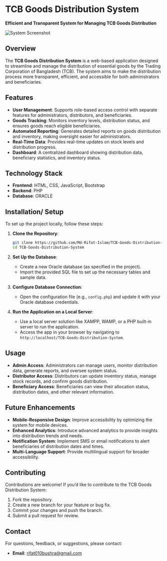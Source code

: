 # TCB Goods Distribution System
**Efficient and Transparent System for Managing TCB Goods Distribution**

![System Screenshot](https://github.com/Md-Rifat-Islam/TCB-Goods-Distribution-System/assets/your-image-path/system_screenshot.png)

## Overview
The **TCB Goods Distribution System** is a web-based application designed to streamline and manage the distribution of essential goods by the Trading Corporation of Bangladesh (TCB). The system aims to make the distribution process more transparent, efficient, and accessible for both administrators and beneficiaries.

## Features
- **User Management**: Supports role-based access control with separate features for administrators, distributors, and beneficiaries.
- **Goods Tracking**: Monitors inventory levels, distribution status, and ensures goods reach eligible beneficiaries.
- **Automated Reporting**: Generates detailed reports on goods distribution and inventory, making oversight easier for administrators.
- **Real-Time Data**: Provides real-time updates on stock levels and distribution progress.
- **Dashboard**: A centralized dashboard showing distribution data, beneficiary statistics, and inventory status.

## Technology Stack
- **Frontend**: HTML, CSS, JavaScript, Bootstrap
- **Backend**: PHP 
- **Database**: ORACLE

## Installation/ Setup
To set up the project locally, follow these steps:

1. **Clone the Repository**:
   ```bash
   git clone https://github.com/Md-Rifat-Islam/TCB-Goods-Distribution-System.git
   cd TCB-Goods-Distribution-System

2. **Set Up the Database**:
   - Create a new Oracle database (as specified in the project).
   - Import the provided SQL file to set up the necessary tables and sample data.

3. **Configure Database Connection**:
   - Open the configuration file (e.g., `config.php`) and update it with your Oracle database credentials.

4. **Run the Application on a Local Server**:
   - Use a local server solution like XAMPP, WAMP, or a PHP built-in server to run the application.
   - Access the app in your browser by navigating to `http://localhost/TCB-Goods-Distribution-System`.

## Usage
- **Admin Access**: Administrators can manage users, monitor distribution data, generate reports, and oversee system status.
- **Distributor Access**: Distributors can update inventory status, manage stock records, and confirm goods distribution.
- **Beneficiary Access**: Beneficiaries can view their allocation status, distribution dates, and other relevant information.

## Future Enhancements
- **Mobile-Responsive Design**: Improve accessibility by optimizing the system for mobile devices.
- **Enhanced Analytics**: Introduce advanced analytics to provide insights into distribution trends and needs.
- **Notification System**: Implement SMS or email notifications to alert beneficiaries of distribution dates and times.
- **Multi-Language Support**: Provide multilingual support for broader accessibility.

## Contributing
Contributions are welcome! If you’d like to contribute to the TCB Goods Distribution System:

1. Fork the repository.
2. Create a new branch for your feature or bug fix.
3. Commit your changes and push the branch.
4. Submit a pull request for review.

## Contact
For questions, feedback, or suggestions, please contact:
- **Email**: [rifat010bushra@gmail.com](mailto:rifat010bushra@gmail.com)
